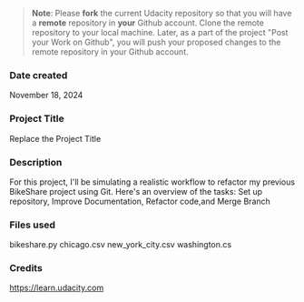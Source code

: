 >**Note**: Please **fork** the current Udacity repository so that you will have a **remote** repository in **your** Github account. Clone the remote repository to your local machine. Later, as a part of the project "Post your Work on Github", you will push your proposed changes to the remote repository in your Github account.

### Date created
November 18, 2024

### Project Title
Replace the Project Title

### Description
For this project, I'll  be simulating a realistic workflow to refactor my previous BikeShare project using Git. Here's an overview of the tasks: Set up repository, Improve Documentation, Refactor code,and Merge Branch

### Files used
bikeshare.py
chicago.csv
new_york_city.csv
washington.cs

### Credits
https://learn.udacity.com
